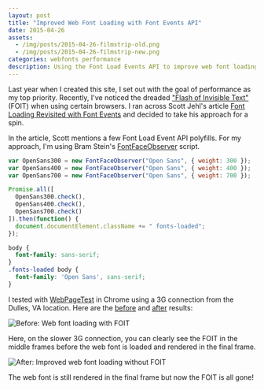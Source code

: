 ```yaml
---
layout: post
title: "Improved Web Font Loading with Font Events API"
date: 2015-04-26
assets:
  - /img/posts/2015-04-26-filmstrip-old.png
  - /img/posts/2015-04-26-filmstrip-new.png
categories: webfonts performance
description: Using the Font Load Events API to improve web font loading and eliminiate the dreaded Flash of Invisible Text
---
```


Last year when I created this site, I set out with the goal of performance as my top priority. Recently, I've noticed the dreaded ["Flash of Invisible Text"](https://css-tricks.com/fout-foit-foft/) (FOIT) when using certain browsers. I ran across Scott Jehl's article [Font Loading Revisited with Font Events](http://www.filamentgroup.com/lab/font-events.html) and decided to take his approach for a spin.

In the article, Scott mentions a few Font Load Event API polyfills. For my approach, I'm using Bram Stein's [FontFaceObserver](https://github.com/bramstein/fontfaceobserver) script.

```js
var OpenSans300 = new FontFaceObserver("Open Sans", { weight: 300 });
var OpenSans400 = new FontFaceObserver("Open Sans", { weight: 400 });
var OpenSans700 = new FontFaceObserver("Open Sans", { weight: 700 });

Promise.all([
  OpenSans300.check(),
  OpenSans400.check(),
  OpenSans700.check()
]).then(function() {
  document.documentElement.className += " fonts-loaded";
});
```

```scss
body {
  font-family: sans-serif;
}
.fonts-loaded body {
  font-family: 'Open Sans', sans-serif;
}
```

I tested with [WebPageTest](http://www.webpagetest.org/) in Chrome using a 3G connection from the Dulles, VA location. Here are the [before](http://www.webpagetest.org/video/compare.php?tests=150426_8B_PA9-r%3A1-c%3A0&thumbSize=200&ival=500&end=visual) and [after](http://www.webpagetest.org/video/compare.php?tests=150426_K4_PDX-r%3A1-c%3A0&thumbSize=200&ival=500&end=visual)
 results:

<div class="embed">
  <img src="{{ '/img/posts/2015-04-26-filmstrip-old.png' | prepend: site.baseurl }}" alt="Before: Web font loading with FOIT">
</div>

Here, on the slower 3G connection, you can clearly see the FOIT in the middle frames before the web font is loaded and rendered in the final frame.

<div class="embed">
  <img src="{{ '/img/posts/2015-04-26-filmstrip-new.png' | prepend: site.baseurl }}" alt="After: Improved web font loading without FOIT">
</div>

The web font is still rendered in the final frame but now the FOIT is all gone!
